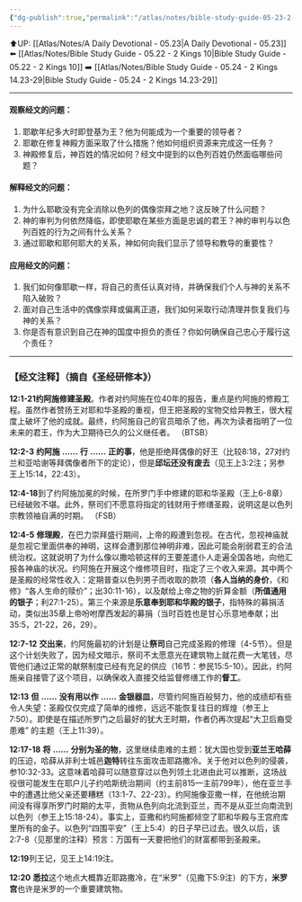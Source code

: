 ```yaml
---
{"dg-publish":true,"permalink":"/atlas/notes/bible-study-guide-05-23-2-kings-12-01-18/","noteIcon":""}
---
```


⬆️UP: [[Atlas/Notes/A Daily Devotional - 05.23\|A Daily Devotional - 05.23]]
⬅️ [[Atlas/Notes/Bible Study Guide - 05.22 - 2 Kings 10\|Bible Study Guide - 05.22 - 2 Kings 10]]
➡️ [[Atlas/Notes/Bible Study Guide - 05.24 - 2 Kings 14.23-29\|Bible Study Guide - 05.24 - 2 Kings 14.23-29]] 

---

#### 观察经文的问题：

1. 耶歇年纪多大时即登基为王？他为何能成为一个重要的领导者？
2. 耶歇在修复神殿方面采取了什么措施？他如何组织资源来完成这一任务？
3. 神殿修复后，神百姓的情况如何？经文中提到的以色列百姓仍然面临哪些问题？

#### 解释经文的问题：

1. 为什么耶歇没有完全消除以色列的偶像崇拜之地？这反映了什么问题？
2. 神的审判为何依然降临，即使耶歇在某些方面是忠诚的君王？神的审判与以色列百姓的行为之间有什么关系？
3. 通过耶歇和耶何耶大的关系，神如何向我们显示了领导和教导的重要性？

#### 应用经文的问题：

1. 我们如何像耶歇一样，将自己的责任认真对待，并确保我们个人与神的关系不陷入破败？
2. 面对自己生活中的偶像崇拜或偏离正道，我们如何采取行动清理并恢复我们与神的关系？
3. 你是否有意识到自己在神的国度中担负的责任？你如何确保自己忠心于履行这个责任？


---
### 【经文注释】（摘自《圣经研修本》）

**12:1-21约阿施修建圣殿**。作者对约阿施在位40年的报告，重点是约阿施的修殿工程。虽然作者赞扬王对耶和华圣殿的重视，但王把圣殿的宝物交给异教王，很大程度上破坏了他的成就。最终，约阿施自己的官员暗杀了他，再次为读者指明了一位未来的君王，作为大卫期待已久的公义继任者。 （BTSB）

**12:2-3** **约阿施** **……** **行** **……** **正的事**，他是拒绝拜偶像的好王（比较8:18，27对约兰和亚哈谢等拜偶像者所下的定论），但是**邱坛还没有废去**（见王上3:2注；另参王上15:14，22:43）。

**12:4-18**到了约阿施加冕的时候，在所罗门手中修建的耶和华圣殿（王上6-8章）已经破败不堪。此外，祭司们不愿意将指定的钱财用于修缮圣殿，说明这是以色列宗教领袖自满的时期。 （FSB）

**12:4-5** **修理殿**，在巴力崇拜盛行期间，上帝的殿遭到忽视。在古代，忽视神庙就是忽视它里面供奉的神明，这样会遭到那位神明非难，因此可能会削弱君王的合法统治权。这就说明了为什么像以撒哈顿这样的王要差遣仆人走遍全国各地，向他汇报各神庙的状况。约阿施在开展这个维修项目时，指定了三个收入来源。其中两个是圣殿的经常性收入：定期普查以色列男子而收取的款项（**各人当纳的身价**，《和修》“各人生命的赎价”；出30:11-16），以及献给上帝之物的折算金额（**所值通用的银子**；利27:1-25）。第三个来源是**乐意奉到耶和华殿的银子**，指特殊的募捐活动，类似出35章上帝吩咐摩西发起的募捐（当时百姓也是甘心乐意地奉献；出35:5，21-22，26，29）。

**12:7-12** **交出来**，约阿施最初的计划是让**祭司**自己完成圣殿的修理（4-5节）。但是这个计划失败了，因为经文暗示，祭司不太愿意光在建筑物上就花费一大笔钱，尽管他们通过正常的献祭制度已经有充足的供应（16节：参民15:5-10）。因此，约阿施亲自接管了这个项目，以确保收入直接交给监督修缮工作的**督工**。

**12:13** **但** **……** **没有用以作** **……** **金银器皿**，尽管约阿施百般努力，他的成绩却有些令人失望：圣殿仅仅完成了简单的维修，远远不能恢复往日的辉煌（参王上7:50）。即使是在描述所罗门之后最好的犹大王时期，作者仍再次提起“大卫后裔受患难” 的主题（王上11:39）。

**12:17-18** **将** **……** **分别为圣的物**，这里继续患难的主题：犹大国也受到**亚兰王哈薛**的压迫，哈薛从非利士城邑**迦特**转往东面攻击耶路撒冷。关于他对以色列的侵袭，参10:32-33。这意味着哈薛可以随意穿过以色列领土北进由此可以推断，这场战役很可能发生在耶户儿子约哈斯统治期间（约主前815—主前799年），他在亚兰手中的遭遇比他父亲还要糟糕（13:1-7、22-23）。约阿施像亚撒一样，在他统治期间没有得享所罗门时期的太平，贡物从色列向北流到亚兰，而不是从亚兰向南流到以色列（参王上15:18-24）。事实上，亚撒和约阿施都倾空了耶和华殿与王宫府库里所有的金子。以色列“四围平安”（王上5:4）的日子早已过去。很久以后，该2:7-8（见那里的注释）预言：万国有一天要把他们的财富都带到圣殿来。

**12:19**列王记，见王上14:19注。

**12:20** **悉拉**这个地点大概靠近耶路撒冷，在“米罗”（见撒下5:9注）的下方，**米罗宫**也许是米罗的一个重要建筑物。